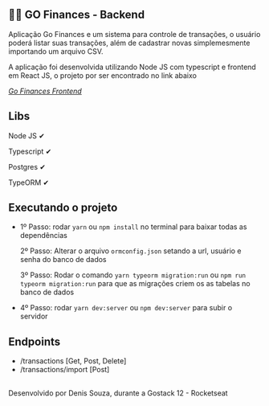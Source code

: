## 🤑🤑 GO Finances - Backend

Aplicação Go Finances e um sistema para controle de transações, o usuário poderá listar suas transações, além de cadastrar novas simplemesmente importando um arquivo CSV.

A aplicação foi desenvolvida utilizando Node JS com typescript e frontend em React JS, o projeto por ser encontrado no link abaixo

*[Go Finances Frontend](https://github.com/SistemasSouza/gostack-gofinances-frontend)*

## Libs

Node JS ✔

Typescript ✔

Postgres ✔

TypeORM ✔

## Executando o projeto

- 1º Passo:
  rodar `yarn` ou `npm install` no terminal para baixar todas as dependências

  2º Passo: Alterar o arquivo `ormconfig.json` setando a url, usuário e senha do banco de dados

  3º Passo: Rodar o comando `yarn typeorm migration:run` ou `npm run typeorm migration:run` para que as migrações criem os as tabelas no banco de dados

- 4º Passo: rodar `yarn dev:server` ou `npm dev:server` para subir o servidor


## Endpoints

- /transactions [Get, Post, Delete]
- /transactions/import [Post]

##

Desenvolvido por Denis Souza, durante a Gostack 12 - Rocketseat
